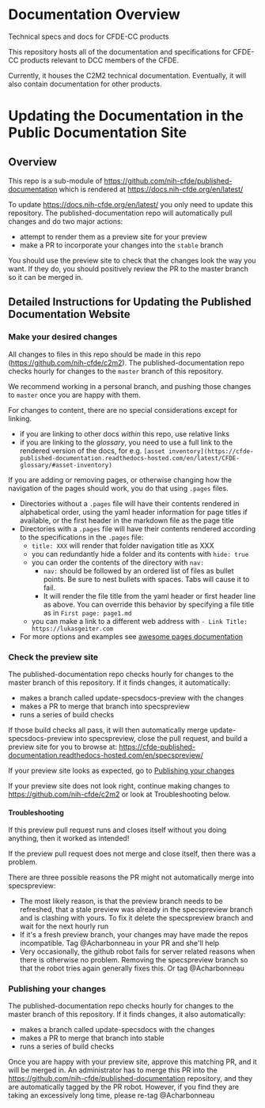 # Documentation Overview

Technical specs and docs for CFDE-CC products

This repository hosts all of the documentation and specifications for CFDE-CC products relevant to DCC members of the CFDE.

Currently, it houses the C2M2 technical documentation. Eventually, it will also contain documentation for other products.


# Updating the Documentation in the Public Documentation Site

## Overview

This repo is a sub-module of https://github.com/nih-cfde/published-documentation which is rendered at https://docs.nih-cfde.org/en/latest/

To update https://docs.nih-cfde.org/en/latest/ you only need to update this repository. The published-documentation repo will automatically pull changes and do two major actions:

- attempt to render them as a preview site for your preview
- make a PR to incorporate your changes into the `stable` branch

You should use the preview site to check that the changes look the way you want. If they do, you should positively review the PR to the master branch so it can be merged in.

## Detailed Instructions for Updating the Published Documentation Website

### Make your desired changes

 All changes to files in this repo should be made in this repo (https://github.com/nih-cfde/c2m2). The published-documentation repo checks hourly for changes to the `master` branch of this repository.

 We recommend working in a personal branch, and pushing those changes to `master` once you are happy with them.

For changes to content, there are no special considerations except for linking.
 - if you are linking to other docs *within* this repo, use relative links
 - if you are linking to the *glossary*, you need to use a full link to the rendered version of the docs, for e.g. `[asset inventory](https://cfde-published-documentation.readthedocs-hosted.com/en/latest/CFDE-glossary/#asset-inventory)`

If you are adding or removing pages, or otherwise changing how the navigation of the pages should work, you do that using `.pages` files.

- Directories without a `.pages` file will have their contents rendered in alphabetical order, using the yaml header information for page titles if available, or the first header in the markdown file as the page title
- Directories with a `.pages` file will have their contents rendered according to the specifications in the `.pages` file:
  - `title: XXX` will render that folder navigation title as XXX
  - you can redundantly hide a folder and its contents with `hide: true`
  - you can order the contents of the directory with `nav:`
     - `nav:` should be followed by an ordered list of files as bullet points. Be sure to nest bullets with spaces. Tabs will cause it to fail.
     - It will render the file title from the yaml header or first header line as above. You can override this behavior by specifying a file title as in `First page: page1.md`
  - you can make a link to a different web address with `- Link Title: https://lukasgeiter.com`
- For more options and examples see [awesome pages documentation](https://github.com/lukasgeiter/mkdocs-awesome-pages-plugin)

### Check the preview site

The published-documentation repo checks hourly for changes to the master branch of this repository. If it finds changes, it automatically:

- makes a branch called update-specsdocs-preview with the changes
- makes a PR to merge that branch into specspreview
- runs a series of build checks

If those build checks all pass, it will then automatically merge update-specsdocs-preview into specspreview, close the pull request, and build a preview site for you to browse at: https://cfde-published-documentation.readthedocs-hosted.com/en/specspreview/

If your preview site looks as expected, go to [Publishing your changes](#Publishing-your-changes)

If your preview site does not look right, continue making changes to https://github.com/nih-cfde/c2m2 or look at Troubleshooting below.

#### Troubleshooting

If this preview pull request runs and closes itself without you doing anything, then it worked as intended!

If the preview pull request does not merge and close itself, then there was a problem.

There are three possible reasons the PR might not automatically merge into specspreview:

- The most likely reason, is that the preview branch needs to be refreshed, that a stale preview was already in the specspreview branch and is clashing with yours. To fix it delete the specspreview branch and wait for the next hourly run
- If it's a fresh preview branch, your changes may have made the repos incompatible. Tag @Acharbonneau in your PR and she'll help
- Very occasionally, the github robot fails for server related reasons when there is otherwise no problem. Removing the specspreview branch so that the robot tries again generally fixes this. Or tag @Acharbonneau


### Publishing your changes

The published-documentation repo checks hourly for changes to the master branch of this repository. If it finds changes, it also automatically:

- makes a branch called update-specsdocs with the changes
- makes a PR to merge that branch into stable
- runs a series of build checks

Once you are happy with your preview site, approve this matching PR, and it will be merged in. An administrator has to merge this PR into the https://github.com/nih-cfde/published-documentation repository, and they are automatically tagged by the PR robot. However, if you find they are taking an excessively long time, please re-tag @Acharbonneau
